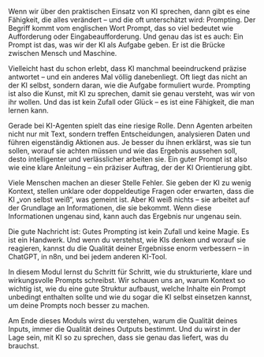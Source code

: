 Wenn wir über den praktischen Einsatz von KI sprechen, dann gibt es eine Fähigkeit, die alles verändert – und die oft unterschätzt wird: Prompting. Der Begriff kommt vom englischen Wort Prompt, das so viel bedeutet wie Aufforderung oder Eingabeaufforderung. Und genau das ist es auch: Ein Prompt ist das, was wir der KI als Aufgabe geben. Er ist die Brücke zwischen Mensch und Maschine.

Vielleicht hast du schon erlebt, dass KI manchmal beeindruckend präzise antwortet – und ein anderes Mal völlig danebenliegt. Oft liegt das nicht an der KI selbst, sondern daran, wie die Aufgabe formuliert wurde. Prompting ist also die Kunst, mit KI zu sprechen, damit sie genau versteht, was wir von ihr wollen. Und das ist kein Zufall oder Glück – es ist eine Fähigkeit, die man lernen kann.

Gerade bei KI-Agenten spielt das eine riesige Rolle. Denn Agenten arbeiten nicht nur mit Text, sondern treffen Entscheidungen, analysieren Daten und führen eigenständig Aktionen aus. Je besser du ihnen erklärst, was sie tun sollen, worauf sie achten müssen und wie das Ergebnis aussehen soll, desto intelligenter und verlässlicher arbeiten sie. Ein guter Prompt ist also wie eine klare Anleitung – ein präziser Auftrag, der der KI Orientierung gibt.

Viele Menschen machen an dieser Stelle Fehler. Sie geben der KI zu wenig Kontext, stellen unklare oder doppeldeutige Fragen oder erwarten, dass die KI „von selbst weiß“, was gemeint ist. Aber KI weiß nichts – sie arbeitet auf der Grundlage an Informationen, die sie bekommt. Wenn diese Informationen ungenau sind, kann auch das Ergebnis nur ungenau sein.

Die gute Nachricht ist: Gutes Prompting ist kein Zufall und keine Magie. Es ist ein Handwerk. Und wenn du verstehst, wie KIs denken und worauf sie reagieren, kannst du die Qualität deiner Ergebnisse enorm verbessern – in ChatGPT, in n8n, und bei jedem anderen KI-Tool.

In diesem Modul lernst du Schritt für Schritt, wie du strukturierte, klare und wirkungsvolle Prompts schreibst. Wir schauen uns an, warum Kontext so wichtig ist, wie du eine gute Struktur aufbaust, welche Inhalte ein Prompt unbedingt enthalten sollte und wie du sogar die KI selbst einsetzen kannst, um deine Prompts noch besser zu machen.

Am Ende dieses Moduls wirst du verstehen, warum die Qualität deines Inputs, immer die Qualität deines Outputs bestimmt. Und du wirst in der Lage sein, mit KI so zu sprechen, dass sie genau das liefert, was du brauchst.
